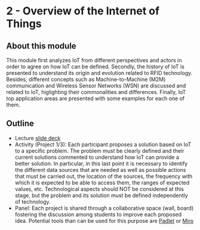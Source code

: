 # 2 - Overview of the Internet of Things

## About this module
This module first analyzes IoT from different perspectives and actors in order to agree on how IoT can be defined. Secondly, the history of IoT is presented to understand its origin and evolution related to RFID technology. Besides, different concepts such as Machine-to-Machine (M2M) communication and Wireless Sensor Networks (WSN) are discussed and related to IoT, higlighting their commonalities and differences. Finally, IoT top application areas are presented with some examples for each one of them.

## Outline
* Lecture [slide deck](https://github.com/neon-iot/iotfundamentals/blob/main/slides/2-Overview.pdf)
* Activity (Project 1/3): Each participant proposes a solution based on IoT to a specific problem. The problem must be clearly defined and their current solutions commented to understand how IoT can provide a better solution. In particular, in this last point it is necessary to identify the different data sources that are needed as well as possible actions that must be carried out, the location of the sources, the frequency with which it is expected to be able to access them, the ranges of expected values, etc. Technological aspects should NOT be considered at this stage, but the problem and its solution must be defined independently of technology.
* Panel: Each project is shared through a collaborative space (wall, board) fostering the discussion among students to improve each proposed idea. Potential tools than can be used for this purpose are [Padlet](https://padlet.com) or [Miro](https://miro.com)
